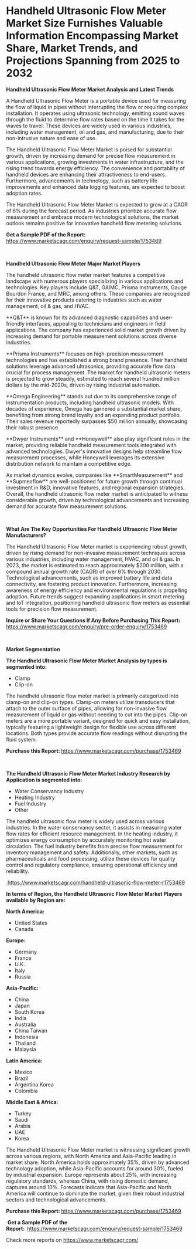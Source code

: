 <p><h1>Handheld Ultrasonic Flow Meter Market Size Furnishes Valuable Information Encompassing Market Share, Market Trends, and Projections Spanning from 2025 to 2032</h1></p><p><strong>Handheld Ultrasonic Flow Meter Market Analysis and Latest Trends</strong></p>
<p><p>A Handheld Ultrasonic Flow Meter is a portable device used for measuring the flow of liquid in pipes without interrupting the flow or requiring complex installation. It operates using ultrasonic technology, emitting sound waves through the fluid to determine flow rates based on the time it takes for the waves to travel. These devices are widely used in various industries, including water management, oil and gas, and manufacturing, due to their non-intrusive nature and ease of use.</p><p>The Handheld Ultrasonic Flow Meter Market is poised for substantial growth, driven by increasing demand for precise flow measurement in various applications, growing investments in water infrastructure, and the rising trend towards energy efficiency. The convenience and portability of handheld devices are enhancing their attractiveness to end-users. Furthermore, advancements in technology, such as battery life improvements and enhanced data logging features, are expected to boost adoption rates.</p><p>The Handheld Ultrasonic Flow Meter Market is expected to grow at a CAGR of 6% during the forecast period. As industries prioritize accurate flow measurement and embrace modern technological solutions, the market outlook remains positive for innovative handheld flow metering solutions.</p></p>
<p><strong>Get a Sample PDF of the Report:&nbsp;</strong> <a href="https://www.marketscagr.com/enquiry/request-sample/1753469?utm_campaign=2465&utm_medium=2&utm_source=Github&utm_content=ia&utm_term=10042025&utm_id=handheld-ultrasonic-flow-meter">https://www.marketscagr.com/enquiry/request-sample/1753469</a></p>
<p>&nbsp;</p>
<p><strong>Handheld Ultrasonic Flow Meter Major Market Players</strong></p>
<p><p>The handheld ultrasonic flow meter market features a competitive landscape with numerous players specializing in various applications and technologies. Key players include Q&T, GAIMC, Prisma Instruments, Gauge Bourdon France, and MRC, among others. These companies are recognized for their innovative products catering to industries such as water management, oil & gas, and HVAC.</p><p>**Q&T** is known for its advanced diagnostic capabilities and user-friendly interfaces, appealing to technicians and engineers in field applications. The company has experienced solid market growth driven by increasing demand for portable measurement solutions across diverse industries.</p><p>**Prisma Instruments** focuses on high-precision measurement technologies and has established a strong brand presence. Their handheld solutions leverage advanced ultrasonics, providing accurate flow data crucial for process management. The market for handheld ultrasonic meters is projected to grow steadily, estimated to reach several hundred million dollars by the mid-2020s, driven by rising industrial automation.</p><p>**Omega Engineering** stands out due to its comprehensive range of instrumentation products, including handheld ultrasonic models. With decades of experience, Omega has garnered a substantial market share, benefiting from strong brand loyalty and an expanding product portfolio. Their sales revenue reportedly surpasses $50 million annually, showcasing their robust presence.</p><p>**Dwyer Instruments** and **Honeywell** also play significant roles in the market, providing reliable handheld measurement tools integrated with advanced technologies. Dwyer's innovative designs help streamline flow measurement processes, while Honeywell leverages its extensive distribution network to maintain a competitive edge.</p><p>As market dynamics evolve, companies like **SmartMeasurement** and **Supmeaflow** are well-positioned for future growth through continual investment in R&D, innovative features, and regional expansion strategies. Overall, the handheld ultrasonic flow meter market is anticipated to witness considerable growth, driven by technological advancements and increasing demand for accurate flow measurement solutions.</p></p>
<p>&nbsp;</p>
<p><strong>What Are The Key Opportunities For Handheld Ultrasonic Flow Meter Manufacturers?</strong></p>
<p><p>The Handheld Ultrasonic Flow Meter market is experiencing robust growth, driven by rising demand for non-invasive measurement techniques across various industries, including water management, HVAC, and oil & gas. In 2023, the market is estimated to reach approximately $200 million, with a compound annual growth rate (CAGR) of over 6% through 2030. Technological advancements, such as improved battery life and data connectivity, are fostering product innovation. Furthermore, increasing awareness of energy efficiency and environmental regulations is propelling adoption. Future trends suggest expanding applications in smart metering and IoT integration, positioning handheld ultrasonic flow meters as essential tools for precision flow measurement.</p></p>
<p><strong>Inquire or Share Your Questions If Any Before Purchasing This Report:</strong> <a href="https://www.marketscagr.com/enquiry/pre-order-enquiry/1753469?utm_campaign=2465&utm_medium=2&utm_source=Github&utm_content=ia&utm_term=10042025&utm_id=handheld-ultrasonic-flow-meter">https://www.marketscagr.com/enquiry/pre-order-enquiry/1753469</a></p>
<p>&nbsp;</p>
<p><strong>Market Segmentation</strong></p>
<p><strong>The Handheld Ultrasonic Flow Meter Market Analysis by types is segmented into:</strong></p>
<p><ul><li>Clamp</li><li>Clip-on</li></ul></p>
<p><p>The handheld ultrasonic flow meter market is primarily categorized into clamp-on and clip-on types. Clamp-on meters utilize transducers that attach to the outer surface of pipes, allowing for non-invasive flow measurement of liquid or gas without needing to cut into the pipes. Clip-on meters are a more portable variant, designed for quick and easy installation, typically featuring a lightweight design for flexible use across different locations. Both types provide accurate flow readings without disrupting the fluid system.</p></p>
<p><strong>Purchase this Report:&nbsp;</strong><a href="https://www.marketscagr.com/purchase/1753469?utm_campaign=2465&utm_medium=2&utm_source=Github&utm_content=ia&utm_term=10042025&utm_id=handheld-ultrasonic-flow-meter">https://www.marketscagr.com/purchase/1753469</a></p>
<p>&nbsp;</p>
<p><strong>The Handheld Ultrasonic Flow Meter Market Industry Research by Application is segmented into:</strong></p>
<p><ul><li>Water Conservancy Industry</li><li>Heating Industry</li><li>Fuel Industry</li><li>Other</li></ul></p>
<p><p>The handheld ultrasonic flow meter is widely used across various industries. In the water conservancy sector, it assists in measuring water flow rates for efficient resource management. In the heating industry, it optimizes energy consumption by accurately monitoring hot water circulation. The fuel industry benefits from precise flow measurement for inventory management and safety. Additionally, other markets, such as pharmaceuticals and food processing, utilize these devices for quality control and regulatory compliance, ensuring operational efficiency and reliability.</p></p>
<p><a href="https://www.marketscagr.com/handheld-ultrasonic-flow-meter-r1753469?utm_campaign=2465&utm_medium=2&utm_source=Github&utm_content=ia&utm_term=10042025&utm_id=handheld-ultrasonic-flow-meter">&nbsp;https://www.marketscagr.com/handheld-ultrasonic-flow-meter-r1753469</a></p>
<p><strong>In terms of Region, the Handheld Ultrasonic Flow Meter Market Players available by Region are:</strong></p>
<p>
    <p> <strong> North America: </strong>
        <ul>
            <li>United States</li>
            <li>Canada</li>
        </ul>
        </p> 
    <p> <strong> Europe: </strong>
        <ul>
            <li>Germany</li>
            <li>France</li>
            <li>U.K.</li>
            <li>Italy</li>
            <li>Russia</li>
        </ul>
        </p> 
    <p> <strong> Asia-Pacific: </strong>
        <ul>
            <li>China</li>
            <li>Japan</li>
            <li>South Korea</li>
            <li>India</li>
            <li>Australia</li>
            <li>China Taiwan</li>
            <li>Indonesia</li>
            <li>Thailand</li>
            <li>Malaysia</li>
        </ul>
        </p> 
    <p> <strong> Latin America: </strong>
        <ul>
            <li>Mexico</li>
            <li>Brazil</li>
            <li>Argentina Korea</li>
            <li>Colombia</li>
        </ul>
        </p> 
    <p> <strong> Middle East & Africa: </strong>
        <ul>
            <li>Turkey</li>
            <li>Saudi</li>
            <li>Arabia</li>
            <li>UAE</li>
            <li>Korea</li>
        </ul>
    </p>
    </p>
<p><p>The Handheld Ultrasonic Flow Meter market is witnessing significant growth across various regions, with North America and Asia-Pacific leading in market share. North America holds approximately 35%, driven by advanced technology adoption, while Asia-Pacific accounts for around 30%, fueled by industrial expansion. Europe represents about 25%, with increasing regulatory standards, whereas China, with rising domestic demand, captures around 10%. Forecasts indicate that Asia-Pacific and North America will continue to dominate the market, given their robust industrial sectors and technological advancements.</p></p>
<p><strong>Purchase this Report: </strong><a href="https://www.marketscagr.com/purchase/1753469?utm_campaign=2465&utm_medium=2&utm_source=Github&utm_content=ia&utm_term=10042025&utm_id=handheld-ultrasonic-flow-meter">https://www.marketscagr.com/purchase/1753469</a></p>
<p>&nbsp;<strong>Get a Sample PDF of the Report:&nbsp;&nbsp;</strong><a href="https://www.marketscagr.com/enquiry/request-sample/1753469?utm_campaign=2465&utm_medium=2&utm_source=Github&utm_content=ia&utm_term=10042025&utm_id=handheld-ultrasonic-flow-meter">https://www.marketscagr.com/enquiry/request-sample/1753469</a></p>
<p><strong></strong></p>
<p>Check more reports on <a href="https://www.marketscagr.com/?utm_campaign=2465&utm_medium=2&utm_source=Github&utm_content=ia&utm_term=10042025&utm_id=handheld-ultrasonic-flow-meter">https://www.marketscagr.com/</a></p>